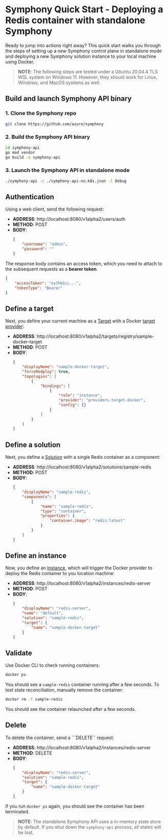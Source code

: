 # Symphony Quick Start - Deploying a Redis container with standalone Symphony
Ready to jump into actions right away? This quick start walks you through the steps of setting up a new Symphony control plane in standalone mode and deploying a new Symphony solution instance to your local machine using Docker.

> **NOTE**: The following steps are tested under a Ubuntu 20.04.4 TLS WSL system on Windows 11. However, they should work for Linux, Windows, and MacOS systems as well.

## Build and launch Symphony API binary
### 1. Clone the Symphony repo
```bash
git clone https://github.com/azure/symphony
```
### 2. Build the Symphony API binary
```bash
cd symphony-api
go mod vendor
go build -o symphony-api
```
### 3. Launch the Symphony API in standalone mode
```bash
./symphony-api -c ./symphony-api-no-k8s.json -l Debug
```

## Authentication
Using a web client, send the following request:

* **ADDRESS**: http://localhost:8080/v1alpha2/users/auth
* **METHOD**: POST
* **BODY**: 
    ```json
    {
        "username": "admin",
        "password": ""
    }
    ```
The response body contains an access token, which you need to attach to the subsequent requests as a **bearer token**.
```json
{
    "accessToken": "eyJhbGci...",
    "tokenType": "Bearer"
}
```
## Define a target
Next, you define your current machine as a [Target](../uom/target.md) with a Docker [target provider](../providers/target_provider.md):

* **ADDRESS**: http://localhost:8080/v1alpha2/targets/registry/sample-docker-target
* **METHOD**: POST
* **BODY**: 
    ```json
    {
        "displayName": "sample-docker-target",
        "forceRedploy": true,
        "topologies": [
            {
                "bindings": [
                    {
                        "role": "instance",
                        "provider": "providers.target.docker",
                        "config": {}
                    }
                ]
            }
        ]
    }
    ```
## Define a solution
Next, you define a [Solution](../uom/solution.md) with a single Redis container as a component:

* **ADDRESS**: http://localhost:8080/v1alpha2/solutions/sample-redis
* **METHOD**: POST
* **BODY**: 
    ```json
    {
        "displayName": "sample-redis",
        "components": [
            {
                "name": "sample-redis",
                "type": "container",
                "properties": {
                    "container.image": "redis:latest"
                }
            }
        ]
    }
    ```
## Define an instance
Now, you define an [Instance](../uom/instance.md), which will trigger the Docker provider to deploy the Redis container to you location machine:

* **ADDRESS**: http://localhost:8080/v1alpha2/instances/redis-server
* **METHOD**: POST
* **BODY**: 
    ```json
    {
        "displayName": "redis-server",
        "name": "default",
        "solution": "sample-redis",
        "target": {
            "name": "sample-docker-target"
        }        
    }
    ```

## Validate
Use Docker CLI to check running containers:
```bash
docker ps
```
You should see a ```sample-redis``` container running after a few seconds.
To test state reconciliation, manually remove the container:
```bash
docker rm -f sample-redis
```
You should see the container relaunched after a few seconds.

## Delete
To delete the container, send a ```DELETE`` request:

* **ADDRESS**: http://localhost:8080/v1alpha2/instances/redis-server
* **METHOD**: DELETE
* **BODY**: 
    ```json
    {
        "displayName": "redis-server",
        "solution": "sample-redis",
        "target": {
            "name": "sample-docker-target"
        }        
    }
    ```
If you run ```docker ps``` again, you should see the container has been terminated.

> **NOTE**: The standalone Symphony API uses a in-memory state store by default. If you shut down the ```symphony-api``` process, all states will be lost.
